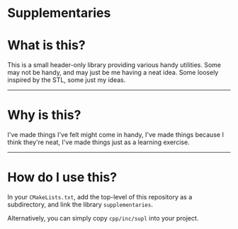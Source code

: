 # Supplementaries

# What is this?

This is a small header-only library providing various handy utilities.
Some may not be handy, and may just be me having a neat idea.
Some loosely inspired by the STL, some just my ideas.

---

# Why is this?

I've made things I've felt might come in handy,
I've made things because I think they're neat,
I've made things just as a learning exercise.

---

# How do I use this?

In your `CMakeLists.txt`, add the top-level of this repository as a subdirectory,
and link the library `supplementaries`.

Alternatively, you can simply copy `cpp/inc/supl` into your project.
